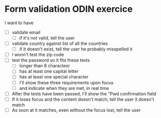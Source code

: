 # Form validation ODIN exercice

I want to have
- [ ] validate email
  - [ ] if it's not valid, tell the user
- [ ] validate country against list of all the countries
  - [ ] if it doesn't exist, tell the user he probably misspelled it
- [ ] I wonn't test the zip code
- [ ] test the password so it fits these tests
  - [ ] longer than 8 charactesr
  - [ ] has at least one capital letter
  - [ ] has at least one special character
  - [ ] I'll show these three requirements upon focus
  - [ ] and indicate when they are met, in real time
- [ ] After the tests have been passed, I'll show the "Pwd confirmation field
- [ ] If it loses focus and the content doesn't match, tell the user it doesn't match
- [ ] As soon at it matches, even without the focus lost, tell the user